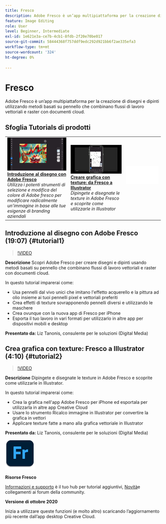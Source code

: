 ```yaml
---
title: Fresco
description: Adobe Fresco è un’app multipiattaforma per la creazione di disegni e dipinti utilizzando metodi basati su pennello che combinano flussi di lavoro vettoriali e raster con documenti cloud
feature: Image Editing
role: User
level: Beginner, Intermediate
exl-id: 1e621e3a-ce7b-4cb1-8fdb-2f20e70be017
source-git-commit: 58444368f757ddf9edc292d921bb6f2ae335efa3
workflow-type: tm+mt
source-wordcount: '324'
ht-degree: 0%

---
```


# Fresco

Adobe Fresco è un’app multipiattaforma per la creazione di disegni e dipinti utilizzando metodi basati su pennello che combinano flussi di lavoro vettoriali e raster con documenti cloud.

## Sfoglia Tutorials di prodotti

<table style="table-layout:fixed">
<tr>
 <td>
   <a href="fresco.md#tutorial1">
      <img alt="Introduzione al disegno con Adobe Fresco" src="../assets/fresco_drawingPaintingIntro_tanonis_thumbnail.jpg" />
   </a>
    <div>
   <a href="fresco.md#tutorial1"><strong>Introduzione al disegno con Adobe Fresco</strong></a>
    </div>
    <em>Utilizza i potenti strumenti di selezione e modifica del colore di Adobe fresco per modificare radicalmente un'immagine in base alle tue esigenze di branding aziendali</em>
    <br>
  </td>
  <td>
   <a href="fresco.md#tutorial2">
      <img alt="Creare grafica con texture: da Fresco a Illustrator" src="../assets/fresco_textureToVector_tanonis_thumbnail.jpg" />
   </a>
    <div>
   <a href="fresco.md#tutorial2"><strong>Creare grafica con texture: da Fresco a Illustrator</strong></a>
    </div>
    <em>Dipingete e disegnate le texture in Adobe Fresco e scoprite come utilizzarle in Illustrator</em>
    <br>
  </td>
  <td>
    <img alt="Spaziatore" src="../assets/Whitespacer.png" />
    <div>
    <br>
  </td>
</tr>
</table>

## Introduzione al disegno con Adobe Fresco (19:07) {#tutorial1}

>[!VIDEO](https://video.tv.adobe.com/v/326946?hidetitle=true)

**Descrizione**
Scopri Adobe Fresco per creare disegni e dipinti usando metodi basati su pennello che combinano flussi di lavoro vettoriali e raster con documenti cloud.

In questo tutorial imparerai come:
* Usa pennelli dal vivo unici che imitano l&#39;effetto acquerello e la pittura ad olio insieme ai tuoi pennelli pixel e vettoriali preferiti
* Crea effetti di texture sovrapponendo pennelli diversi e utilizzando le maschere
* Crea ovunque con la nuova app di Fresco per iPhone
* Esporta il tuo lavoro in vari formati per utilizzarlo in altre app per dispositivi mobili e desktop

**Presentato da:**
Liz Tanonis, consulente per le soluzioni (Digital Media)

## Crea grafica con texture: Fresco a Illustrator (4:10) {#tutorial2}

>[!VIDEO](https://video.tv.adobe.com/v/326947?hidetitle=true)

**Descrizione**
Dipingete e disegnate le texture in Adobe Fresco e scoprite come utilizzarle in Illustrator.

In questo tutorial imparerai come:
* Crea la grafica nell&#39;app Adobe Fresco per iPhone ed esportala per utilizzarla in altre app Creative Cloud
* Usare lo strumento Ricalco immagine in Illustrator per convertire la grafica in vettori
* Applicare texture fatte a mano alla grafica vettoriale in Illustrator

**Presentato da:**
Liz Tanonis, consulente per le soluzioni (Digital Media)

![Fresco Logo](../assets/fr_appicon_96.png)

**Risorse Fresco**

[Informazioni e supporto](https://helpx.adobe.com/support/adobe-fresco.html) è il tuo hub per tutorial aggiuntivi, [Novità](https://helpx.adobe.com/fresco/using/whats-new.html)e collegamenti ai forum della community.

**Versione di ottobre 2020**

Inizia a utilizzare queste funzioni (e molto altro) scaricando l’aggiornamento più recente dall’app desktop Creative Cloud.
